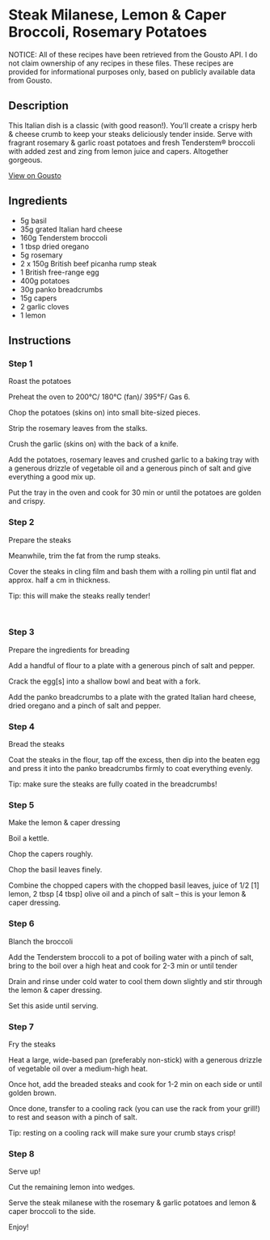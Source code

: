# Steak Milanese, Lemon & Caper Broccoli, Rosemary Potatoes

NOTICE: All of these recipes have been retrieved from the Gousto API. I do not claim ownership of any recipes in these files. These recipes are provided for informational purposes only, based on publicly available data from Gousto.

## Description

This Italian dish is a classic (with good reason!). You’ll create a crispy herb & cheese crumb to keep your steaks deliciously tender inside. Serve with fragrant rosemary & garlic roast potatoes and fresh Tenderstem® broccoli with added zest and zing from lemon juice and capers. Altogether gorgeous.

[View on Gousto](https://www.gousto.co.uk/recipes/cookbook/steak-milanese-lemon-caper-broccoli-rosemary-potatoes)

## Ingredients

- 5g basil
- 35g grated Italian hard cheese
- 160g Tenderstem broccoli
- 1 tbsp dried oregano
- 5g rosemary
- 2 x 150g British beef picanha rump steak
- 1 British free-range egg
- 400g potatoes
- 30g panko breadcrumbs
- 15g capers
- 2 garlic cloves
- 1 lemon

## Instructions


### Step 1

Roast the potatoes


Preheat the oven to 200&deg;C/ 180&deg;C (fan)/ 395&deg;F/ Gas 6.


Chop the potatoes (skins&nbsp;on) into small bite-sized pieces.


Strip the rosemary leaves from the stalks.


Crush the garlic (skins on) with the back of a knife.


Add the potatoes, rosemary leaves and crushed garlic to a baking tray with a generous drizzle of vegetable oil and a generous pinch of salt and give everything a good mix up.


Put the tray in the oven and cook for 30 min or until the potatoes are golden and crispy.


### Step 2

Prepare the steaks


Meanwhile, trim the fat from the rump steaks.


Cover the steaks in cling film and bash them with a rolling pin until flat and approx. half a cm in thickness.&nbsp;


Tip: this will make the steaks really tender!


&nbsp;


### Step 3

Prepare the ingredients for breading


Add a handful of&nbsp;flour&nbsp;to a plate with a generous pinch of&nbsp;salt&nbsp;and&nbsp;pepper.


Crack the&nbsp;egg<span class="text-danger">[s]</span> into a shallow bowl and beat with a fork.


Add the&nbsp;panko breadcrumbs&nbsp;to a plate with the grated Italian hard cheese, dried oregano and a pinch of&nbsp;salt&nbsp;and&nbsp;pepper.


### Step 4

Bread the steaks


Coat the steaks in the flour, tap off the excess, then dip into the beaten egg and press it into the panko breadcrumbs firmly to coat everything evenly.&nbsp;


Tip: make sure the steaks are fully coated in the breadcrumbs!


### Step 5

Make the lemon &amp; caper dressing


Boil a kettle.


Chop the capers roughly.


Chop&nbsp;the basil leaves finely.


Combine the chopped capers with the chopped basil leaves, juice of 1/2 <span class="text-danger">[1]</span> lemon, 2 tbsp <span class="text-danger">[4 tbsp]</span> olive oil and a pinch of salt&nbsp;&ndash; this is your lemon &amp; caper dressing.


### Step 6

Blanch the broccoli&nbsp;


Add the Tenderstem&nbsp;broccoli&nbsp;to a pot of&nbsp;boiling water&nbsp;with a pinch of&nbsp;salt, bring to the boil over a high heat and cook for 2-3 min or until tender


Drain and rinse under&nbsp;cold water&nbsp;to cool them down slightly and stir through the&nbsp;lemon &amp; caper dressing.


Set this aside until serving.&nbsp;&nbsp;


### Step 7

Fry the steaks


Heat a large, wide-based pan (preferably non-stick) with a generous drizzle of&nbsp;vegetable oil&nbsp;over a medium-high heat.


Once hot, add the&nbsp;breaded steaks&nbsp;and cook for 1-2 min on each side or until golden brown.


Once done, transfer to a cooling rack (you can use the rack from your grill!) to rest and season with a pinch of&nbsp;salt.


Tip: resting on a cooling rack will make sure your crumb stays crisp!

### Step 8

Serve up!


Cut the remaining lemon into wedges.


Serve the steak milanese with the rosemary &amp; garlic potatoes and lemon &amp; caper broccoli to the side.


Enjoy!

